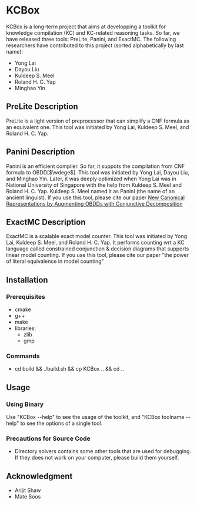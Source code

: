 # KCBox

KCBox is a long-term project that aims at developping a toolkit for knowledge compilation (KC) and KC-related reasoning tasks. So far, we have released three tools: PreLite, Panini, and ExactMC.
The following researchers have contributed to this project (sorted alphabetically by last name): 

- Yong Lai
- Dayou Liu
- Kuldeep S. Meel
- Roland H. C. Yap
- Minghao Yin

<!-- ####################################################################### -->

## PreLite Description

PreLite is a light version of preprocessor that can simplify a CNF formula as an equivalent one. This tool was initiated by Yong Lai, Kuldeep S. Meel, and Roland H. C. Yap. 

## Panini Description

Panini is an efficient compiler. So far, it suppots the compilation from CNF formula to OBDD\[$\wdege$\]. This tool was initiated by Yong Lai, Dayou Liu, and Minghao Yin. Later, it was deeply optimized when Yong Lai was in National University of Singapore with the help from Kuldeep S. Meel and Roland H. C. Yap. Kuldeep S. Meel named it as Panini (the name of an ancient linguist). If you use this tool, please cite our paper [New Canonical Representations by Augmenting OBDDs with Conjunctive Decomposition](https://dblp.org/rec/journals/jair/LaiLY17.html?view=bibtex)

## ExactMC Description

ExactMC is a scalable exact model counter. This tool was initiated by Yong Lai, Kuldeep S. Meel, and Roland H. C. Yap. It performs counting wrt a KC language called constrained conjunction \& decision diagrams that supports linear model counting. If you use this tool, please cite our paper "the power of literal equivalence in model counting"

<!-- ####################################################################### -->

## Installation

### Prerequisites
- cmake 
- g++ 
- make
- libraries:
   - zlib
   - gmp

### Commands

* cd build && ./build.sh && cp KCBox .. && cd ..

<!-- ####################################################################### -->

## Usage

### Using Binary

Use "KCBox --help" to see the usage of the toolkit, and "KCBox toolname --help" to see the options of a single tool.

### Precautions for Source Code

- Directory solvers contains some other tools that are used for debugging. If they does not work on your computer, please build them yourself.

<!-- ####################################################################### -->

## Acknowledgment

- Arijit Shaw
- Mate Soos

